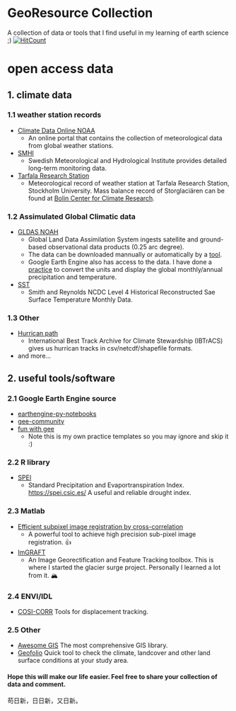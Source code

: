 # GeoResource Collection
 A collection of data or tools that I find useful in my learning of earth science ;) [![HitCount](http://hits.dwyl.io/fsn1995/GeoResource-Collection.svg)](http://hits.dwyl.io/fsn1995/GeoResource-Collection)
# open access data
## 1. climate data 
### 1.1 weather station records
- [Climate Data Online NOAA](https://www.ncdc.noaa.gov/cdo-web/datasets) 
    * An online portal that contains the collection of meteorological data from global weather stations.
- [SMHI](https://www.smhi.se/klimatdata/meteorologi/)
    * Swedish Meteorological and Hydrological Institute provides detailed long-term monitoring data.
- [Tarfala Research Station](https://su.figshare.com/TRS)
    * Meteorological record of weather station at Tarfala Research Station, Stockholm University. Mass balance record of Storglaciären can be found at [Bolin Center for Climate Research](https://bolin.su.se/data/tarfala/tarfalaglaciaren.php).

### 1.2 Assimulated Global Climatic data
- [GLDAS NOAH](https://disc.gsfc.nasa.gov/datasets?page=1&project=GLDAS)
    * Global Land Data Assimilation System ingests satellite and ground-based observational data products (0.25 arc degree). 
    * The data can be downloaded mannually or automatically by a [tool](https://github.com/fsn1995/PythonFSN/blob/master/EarthdataDownload.py). 
    * Google Earth Engine also has access to the data. I have done a [practice](https://github.com/fsn1995/Fun-with-Google-Earth-Engine/blob/master/Noah.js) to convert the units and display the global monthly/annual precipitation and temperature. 
- [SST](https://podaac.jpl.nasa.gov/dataset/REYNOLDS_NCDC_L4_SST_HIST_RECON_MONTHLY_V3B_NETCDF)
    * Smith and Reynolds NCDC Level 4 Historical Reconstructed Sae Surface Temperature Monthly Data. 

### 1.3 Other
- [Hurrican path](https://www.ncdc.noaa.gov/ibtracs/index.php?name=ib-v4-access)
    * International Best Track Archive for Climate Stewardship (IBTrACS) gives us hurrican tracks in csv/netcdf/shapefile formats. 
- and more...

## 2. useful tools/software
### 2.1 Google Earth Engine source
- [earthengine-py-notebooks](https://github.com/giswqs/earthengine-py-notebooks)
- [gee-community](https://github.com/gee-community)
- [fun with gee](https://github.com/fsn1995/Fun-with-Google-Earth-Engine) 
    * Note this is my own practice templates so you may ignore and skip it :)

### 2.2 R library
- [SPEI](https://github.com/sbegueria/SPEIbase)
    * Standard Precipitation and Evaportranspiration Index. https://spei.csic.es/ A useful and reliable drought index.

### 2.3 Matlab
- [Efficient subpixel image registration by cross-correlation](https://www.mathworks.com/matlabcentral/mlc-downloads/downloads/submissions/18401/versions/4/previews/html/efficient_subpixel_registration.html)
    * A powerful  tool to achieve high precision sub-pixel image registration. :+1:
- [ImGRAFT](https://github.com/grinsted/ImGRAFT)
    * An Image Georectification and Feature Tracking toolbox. This is where I started the glacier surge project. Personally I learned a lot from it. :mountain_snow:

### 2.4 ENVI/IDL
- [COSI-CORR](http://www.tectonics.caltech.edu/slip_history/spot_coseis/download_software.html)
    Tools for displacement tracking.

### 2.5 Other
- [Awesome GIS](https://github.com/sshuair/awesome-gis)
The most comprehensive GIS library.
- [Geofolio](https://geofolio.org/#select-area)
Quick tool to check the climate, landcover and other land surface conditions at your study area. 

#### Hope this will make our life easier. Feel free to share your collection of data and comment.
苟日新，日日新，又日新。